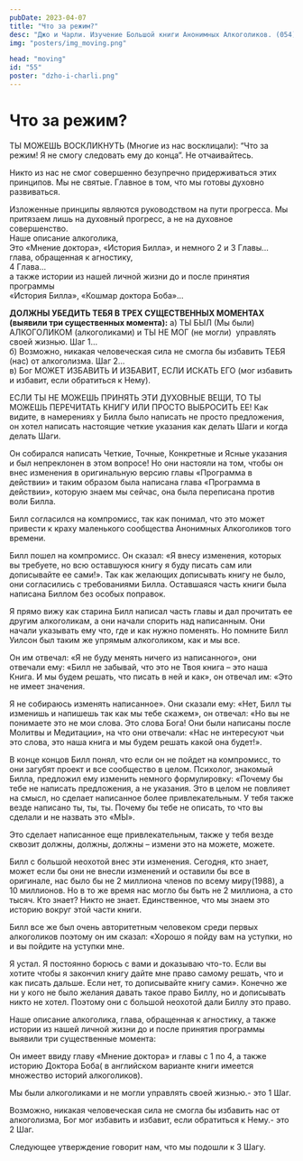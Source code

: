```yaml
---
pubDate: 2023-04-07
title: "Что за режим?"
desc: "Джо и Чарли. Изучение Большой книги Анонимных Алкоголиков. (054)"
img: "posters/img_moving.png"

head: "moving"
id: "55"
poster: "dzho-i-charli.png"
---
```


# Что за режим?

ТЫ МОЖЕШЬ ВОСКЛИКНУТЬ (Многие из нас восклицали): “Что за режим! Я не смогу следовать ему до конца”. Не отчаивайтесь.

Никто из нас не смог совершенно безупречно придерживаться этих принципов. Мы не святые. Главное в том, что мы готовы духовно развиваться.

Изложенные принципы являются руководством на пути прогресса. Мы притязаем лишь на духовный прогресс, а не на духовное совершенство. <br>
Наше описание алкоголика, <br>
Это «Мнение доктора», «История Билла», и немного 2 и 3 Главы… <br>
глава, обращенная к агностику, <br>
4 Глава… <br>
а также истории из нашей личной жизни до и после принятия программы <br>
«История Билла», «Кошмар доктора Боба»…

**ДОЛЖНЫ УБЕДИТЬ ТЕБЯ В ТРЕХ СУЩЕСТВЕННЫХ МОМЕНТАХ (выявили три существенных момента):**
а) ТЫ БЫЛ (Мы были) АЛКОГОЛИКОМ (алкоголиками) и ТЫ НЕ МОГ (не могли)  управлять своей жизнью.
Шаг 1… <br>
б) Возможно, никакая человеческая сила не смогла бы избавить ТЕБЯ (нас) от алкоголизма.
Шаг 2… <br>
в) Бог МОЖЕТ ИЗБАВИТЬ И ИЗБАВИТ, ЕСЛИ ИСКАТЬ ЕГО (мог избавить и избавит, если обратиться к Нему).

ЕСЛИ ТЫ НЕ МОЖЕШЬ ПРИНЯТЬ ЭТИ ДУХОВНЫЕ ВЕЩИ, ТО ТЫ МОЖЕШЬ ПЕРЕЧИТАТЬ КНИГУ ИЛИ ПРОСТО ВЫБРОСИТЬ ЕЕ!
Как видите, в намерениях у Билла было написать не просто предложения, он хотел написать настоящие четкие указания как делать Шаги и когда делать Шаги.

Он собирался написать Четкие, Точные, Конкретные и Ясные указания и был непреклонен в этом вопросе!
Но они настояли на том, чтобы он внес изменения в оригинальную версию главы «Программа в действии» и таким образом была написана глава «Программа в действии», которую знаем мы сейчас, она была переписана против воли Билла.

Билл согласился на компромисс, так как понимал, что это может привести к краху маленького сообщества Анонимных Алкоголиков того времени.

Билл пошел на компромисс. Он сказал: «Я внесу изменения, которых вы требуете, но всю оставшуюся книгу я буду писать сам или дописывайте ее сами!». Так как желающих дописывать книгу не было, они согласились с требованиями Билла. Оставшаяся часть книги была написана Биллом без особых поправок.

Я прямо вижу как старина Билл написал часть главы и дал прочитать ее другим алкоголикам, а они начали спорить над написанным. Они начали указывать ему что, где и как нужно поменять. Но помните Билл Уилсон был таким же упрямым алкоголиком, как и мы все.

Он им отвечал: «Я не буду менять ничего из написанного», они отвечали ему: «Билл не забывай, что это не Твоя книга – это наша Книга. И мы будем решать, что писать в ней и как», он отвечал им: «Это не имеет значения.

Я не собираюсь изменять написанное». Они сказали ему: «Нет, Билл ты изменишь и напишешь так как мы тебе скажем», он отвечал: «Но вы не понимаете это не мои слова. Это слова Бога! Они были написаны после Молитвы и Медитации», на что они отвечали: «Нас не интересуют чьи это слова, это наша книга и мы будем решать какой она будет!».

В конце концов Билл понял, что если он не пойдет на компромисс, то они загубят проект и все сообщество в целом. Психолог, знакомый Билла, предложил ему изменить немного формулировку: «Почему бы тебе не написать предложения, а не указания. Это в целом не повлияет на смысл, но сделает написанное более привлекательным. У тебя также везде написано ты, ты, ты. Почему бы тебе не описать, то что вы сделали и не назвать это «МЫ».

Это сделает написанное еще привлекательным, также у тебя везде сквозит должны, должны, должны – измени это на можете, можете.

Билл с большой неохотой внес эти изменения. Сегодня, кто знает, может если бы они не внесли изменений и оставили бы все в оригинале, нас было бы не 2 миллиона членов по всему миру(1988), а 10 миллионов. Но в то же время нас могло бы быть не 2 миллиона, а сто тысяч. Кто знает? Никто не знает. Единственное, что мы знаем это историю вокруг этой части книги.

Билл все же был очень авторитетным человеком среди первых алкоголиков поэтому он им сказал: «Хорошо я пойду вам на уступки, но и вы пойдите на уступки мне.

Я устал. Я постоянно борюсь с вами и доказываю что-то. Если вы хотите чтобы я закончил книгу дайте мне право самому решать, что и как писать дальше. Если нет, то дописывайте книгу сами». Конечно же ни у кого не было желания давать такое право Биллу, но и дописывать никто не хотел. Поэтому они с большой неохотой дали Биллу это право.

Наше описание алкоголика, глава, обращенная к агностику, а также истории из нашей личной жизни до и после принятия программы выявили три существенные момента:

Он имеет ввиду главу «Мнение доктора» и главы с 1 по 4, а также историю Доктора Боба( в английском варианте книги имеется множество историй алкоголиков).

Мы были алкоголиками и не могли управлять своей жизнью.- это 1 Шаг.

Возможно, никакая человеческая сила не смогла бы избавить нас от алкоголизма, Бог мог избавить и избавит, если обратиться к Нему.- это 2 Шаг.

Следующее утверждение говорит нам, что мы подошли к 3 Шагу.
